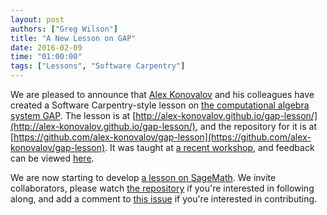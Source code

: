```yaml
---
layout: post
authors: ["Greg Wilson"]
title: "A New Lesson on GAP"
date: 2016-02-09
time: "01:00:00"
tags: ["Lessons", "Software Carpentry"]
---
```

We are pleased to announce that
[Alex Konovalov](http://blogs.cs.st-andrews.ac.uk/alexk/) and his colleagues
have created a Software Carpentry-style lesson on
[the computational algebra system GAP](http://www.gap-system.org).
The lesson is at [http://alex-konovalov.github.io/gap-lesson/](http://alex-konovalov.github.io/gap-lesson/),
and the repository for it is at [https://github.com/alex-konovalov/gap-lesson](https://github.com/alex-konovalov/gap-lesson).
It was taught at [a recent workshop](https://kkwakwa.github.io/2015-11-16-manchester-codima/),
and feedback can be viewed [here](https://github.com/alex-konovalov/2015-11-16-manchester-codima-feedback/blob/master/raw-feedback.md).

We are now starting to develop [a lesson on SageMath](https://groups.google.com/forum/#!topic/sage-support/GDg4liTgoss).
We invite collaborators, please watch [the repository](https://github.com/alex-konovalov/sage-lesson) if you're interested in following along,
and add a comment to [this issue](https://github.com/alex-konovalov/sage-lesson/issues/1) if you're interested in contributing.
